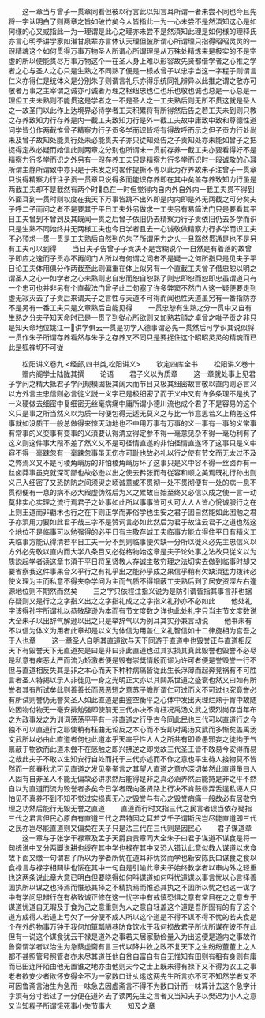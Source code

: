 <!-- { "loadSidebar": true } -->
　　这一章当与曾子一贯章同看但彼以行言此以知言耳所谓一者未尝不同也今且先将一字认明白了则两章之旨如破竹矣今人皆指此一为一心未尝不是然湏知这心是如何様的心又或指此一为一理谓是此心之理亦未尝不是然湏知此理是如何様的理释氏亦言心明季讲学家如湛甘泉辈亦言体认天理但彼所谓心所谓理只指得昭昭灵灵的一叚精魂这个如何贯得万事万物圣人所谓心所谓理是从万殊处精炼来是极实的不是空虚的所以便能贯尽万事万物这个一在圣人身上难以形容故先贤都借学者之心推之学者之心与圣人之心只是生熟之不同熟了便是一様故曾子以忠字当这一字程子则谓言仁义亦得仁是统体义是分别朱子则谓言礼乐亦得乐统同礼辨异以此推之谓之敬亦可敬者万事之主宰谓之诚亦可诚者万理之枢纽忠也仁也乐也敬也诚也总是一心总是一理但工夫未熟则不能贯这是学者之一不是圣人之一工夫熟后则无所不贯这就是圣人之一故圣门以此作上达境界必待学者工夫积累将有所得然后告之若工夫未到则只教之存养致知力行存养是内一截工夫致知力行是外一截工夫故中庸致中致和尊德性道问学皆分作两截惟曾子精察力行子贡多学而识皆将有得故呼而示之但子贡力行处尚未及曾子故知处能贯行处未必能贯夫子亦只従知处告之子贡知处亦未能如曾子之把捉得定故必疑而始信此则两章之分别也所谓未一贯前存养一截工夫亦要看得好不是精察力行多学而识之外另有一叚存养工夫只是精察力行多学而识时一叚诚敬的心耳所谓主静所谓致中亦只是于未发之时畧作提撕不専以此为存养故朱子注曾子一贯章只说得精察力行注子贡一贯章只说得多而能识存养即在其中矣盖存养致知力行虽是两截工夫却不是截然有两个时总在一时但觉得内自内外自外内一截工夫贯不得到外面耳到一贯时则权度在我天下万事皆跳不出外即是内内即是外无两截之可分矣夫子呼二子而问之者不是要其于平日工夫外另做求一工夫另有易简法门只是要看其平日工夫曾到不曾到及其既闻一贯之后曾子依旧仍去精察力行子贡依旧仍去多学而识只是生熟不同始终并无两様工夫也今日学者且去一心诚敬做精察力行多学而识工夫不必预求一贯一贯是工夫熟后自然到的朱子所谓用力之乆一旦豁然贯通是也不是另有工夫可以到得
　　当日夫子告曾子子贡决不是含糊说个一自然是有着落的故曾子即应之速而子贡亦不再问门人所以有何谓之问者不是疑一之何所指只是见夫子平日论工夫体用俱分作两截至此则偏重在体上似另有一个直截工夫曾子借忠恕以明之谓圣人之心一如学者之心未熟则忠自忠而恕自恕熟了则忠即恕而恕即忠虽谓道只有一个忠可也并非另有个直截法门曾子此二句塞了许多弊窦不然门人这一疑便要走到虚无寂灭去了子贡后来谓夫子之言性与天道不可得而闻也性天道虽另有一番指防亦不是另有一番工夫只是文章熟后自能见得
　　一贯忠恕有生熟之分一贯中又自有生熟之分夫子知天命时已是一贯了到従心所欲则又加熟若顔之卓曾之唯子贡之非只是知天命地位姚江一讲学俱云一贯是初学入德事谓必先一贯然后可学识其说似将一贯作朱子所谓存养看然与朱子之存养又不同只是要捉住这个昭昭灵灵的精魂而已此是狐禅切不可従















　　松阳讲义卷九
<经部,四书类,松阳讲义>
　　钦定四库全书
　　松阳讲义巻十
　　赠内阁学士陆陇其撰
　　论语
　　君子义以为质章
　　这一章就处事上见君子学问之精大抵君子学问规模固极其阔大而节目又极其细密故言敬以直内则必言义以方外言主忠信则必言徙义説一义字已是极细密了而于义中又有许多条理不是执了一义硬做去细密中复细密无丝毫病痛中庸所谓小德川流也成个君子不是容易的这个义只是事之所当然义以为质一句便包得无适无莫义之与比一节意思若义上稍差这件事就如没质干一般总做得来惊天动地也不中用万事有万事的义一事有一事的义常事有常事的义变事有变事的义湏要认得清立得定参不得一毫意见杂不得一毫功利有了这义则这件事大叚不差了然义又不是可径情直遂的非怕径情直遂坏了这事只是义中容不得一毫踈忽有一毫踈忽事虽无伤亦可耻也故必礼以行之使有节文而无太过不及之弊焉义又不是可棱角峭厉的非怕棱角峭厉坏了这事只是义中容不得一丝卤莽有一丝卤莽事虽克就深可鄙也故必逊以出之使去矜张而有従容和顺之美焉既礼行孙出则义己入细密了又恐防防之间须臾之顷诚意或不贯彻一处不贯彻便有一处的病一息不贯彻便有一息的病不必大叚虚伪然后为义之累故自始至终又必信以成之使一言一动莫非实心实理之流行焉君子之处事如此所以事事皆可乆可大人人皆心恱诚服行之在上则王道而非覇术也行之在下则正学而非俗学也生安之君子固自然能如此困勉之君子亦湏用力要如此君子哉三字不是赞词言必如此然后为君子故注云君子之道也然这个地位不是临事可以勉强得的必平日有主敬存诚工夫临事方能立得住平日有精义工夫临事方能认得清若平日工夫一分不到则临事便欠缺一分所以徙义必先主忠信义以方外必先敬以直内而大学八条目又必従格物始这章是夫子论处事之法故只従义以为质説起学者读这章书湏于平日将圣贤教人存诚主敬穷理之法切实去做到临事时却又要省察我这件事果合义乎行之有礼乎出之能孙乎成之果信乎稍有欠缺湏猛力拨转必使义理为主而私意不得夹杂学问为主而气质不得锢蔽工夫熟后到了居安资深左右逢源地位则不期然而然矣
　　三之字只依程注指义说为是防引谓皆指其事言非也据存疑则又是行之之字指义出之之字指礼成之之字指义礼孙亦不必如此
　　他处礼字该得孙字所谓礼以恭敬辞逊为本而有节文度数之详也此处礼字只当主节文度数说大全朱子以出辞气解逊以出之只是举辞气以为例耳其实孙兼言动说
　　他书未有不以信为体义为用者此章却是以义为体信为用盖仁义礼智信如十二律旋相为宫吾之于人也章
　　这一章圣人自明其直道欲与天下同游于直道中也毁誉正与直道相反天下有毁誉天下无直道矣是曰是非曰非此直道也过其实损其真此毁誉也毁誉不必尽是私意有疾恶太严而流为矫激者便是毁有崇奬情殷而谬为许可者便是誉毁誉一行不但与直道相反失其是非之本心而天下种种病痛皆従此生长浮薄而起奔竞祸有不可胜言者圣人特揭以示人非徒见一身之光明正大亦以其闗系世道之盛衰也然又曰如有所誉者其有所试矣此则善善长而恶恶短之意苏子瞻所谓仁可过而义不可过也究竟誉必有所试则誉仍无誉矣圣人如此直道是由鉴空衡平之心体中发出天理烂熟于胷中故随处因物付物无一毫安排勉强即使前无三代亦决不肯枉况禹汤文武之谟烈尚存当年布之为政事发之为训词荡荡平平有一非直道之行乎古今同此民也三代可以直道行之今独不可以直道行之耶使稍有枉曲无论反之本心而不安即对禹汤文武而多惭矣盖禹汤文武所以必由此直道者何也此道本乎天率乎性人人之所共有即昏愚邪妄之徒拘于气禀蔽于物欲而此道未尝不在感触之即兴拂逆之即觉故三代圣王皆不敢易今安得而易之哉此夫子不敢以生知安行自处而托于三代亦述而不作之意也平生待人接物莫不皆然而一部春秋尤可见直道之发见拳拳言之其望人直道之意亦深切矣然此直道虽曰人人固有自非圣人不能无偏故必讲求然后能得是非之真必涵养然后能持是非之平不然自以为直道而流为毁誉者多矣今日学者既向圣贤路上行决不肯鼓唇弄舌逞私诬人只怕见不真养不到不知不觉过实损真无心之毁誉与有心之毁誉病痛一般故必有居敬穷理之功然后能行无毁无誉之直道
　　直道而行时文指三代之民言者误当依存疑指三代之君言但民心原自有直道三代之君特因之耳若艾千子谓斯民岂尽能直道即三代之民亦岂尽能直道则又偏矣在夫子只是法三代在三代则是因民心
　　君子谋道章
　　这一章与子张学干禄章及孟子天爵良贵章同大全朱子曰君子谋道不谋食是将一句统说中又分两脚说耕也绥在其中学也禄在其中又恐人错认此意似教人谋道以求食故下靣又缴一句谓君子所以为学者所忧在道耳非忧贫而学也新安陈氏曰谋食之食以食禄言与禄字相闗耕也馁在其中一句自是引喻此章夫子始终教学者以审内外之轻重也这两条说此章大意已明白但要晓得如何呌谋道如何呌忧道谋以事言忧以心言择善固执所以谋之也择焉而惟恐其择之不精执焉而惟恐其执之不固所以忧之也这一谋字中有学问思辨行在有格致诚正修在这一忧字中有戒慎恐惧之意有常目在之之意专于谋道忧道自无暇及于食为己之意重则为人之意自轻盖这个道是吾所固有的有了这个道方成得人若道上亏欠了一分便不成人所以这个道是不得不谋不得不忧的若夫食是个在外的物事万钟于我何加箪瓢陋巷防食饮水于我何损故君子所忧所谋在彼不在此但有一说这个谋食犹云干禄是道外之事若夫居家勤俭量入为出这便是道内之事故许鲁斋谓学者以治生为急蔡虚斋有言三代以降井牧之政不复天下之生纷纷董董上之人都不甚照管号照管者亦未尽其道任他自贫自富自有自无惟知有田则有租有身则有庸而已田连阡陌由他无置锥之地亦由他则夫今之士上既未得有禄下又不得为农工之事老者欲安少者欲怀安得全不为一家数口计乆逺这两先生所言亦不可不知然学者又不可因鲁斋言治生为急而一味急去因虚斋言不得不为数口计而一味算计去这个急字计字湏有分寸若过了一分便在道外去了读两先生之言者又当知夫子以樊迟为小人之意又当知程子所谓饿死事小失节事大
　　知及之章

